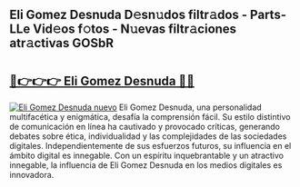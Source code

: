 ## Eli Gomez Desnuda D𝚎sn𝚞dos filtr𝚊dos - Parts-LLe Vid𝚎os f𝚘tos - N𝚞evas filtr𝚊ciones atr𝚊ctivas GOSbR

# <h2><a href="http://mb7c6rj.tromn.icu/?c=Eli+Gomez+Desnuda">🔗👉👉👉 Eli Gomez Desnuda 🔗🔗</a></h2>

[![Eli Gomez Desnuda nuevo](https://i.imgur.com/pEAQMta.gif)](http://mb7c6rj.tromn.icu/?c=Eli+Gomez+Desnuda)
Eli Gomez Desnuda, una personalidad multifacética y enigmática, desafía la comprensión fácil. Su estilo distintivo de comunicación en línea ha cautivado y provocado críticas, generando debates sobre ética, individualidad y las complejidades de las sociedades digitales. Independientemente de sus esfuerzos futuros, su influencia en el ámbito digital es innegable. Con un espíritu inquebrantable y un atractivo innegable, la influencia de Eli Gomez Desnuda en los medios digitales es innovadora.

